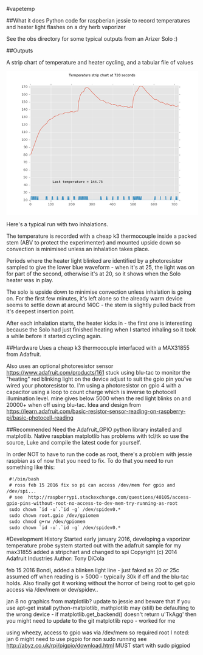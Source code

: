 #vapetemp

##What it does
Python code for raspberian jessie to record temperatures and heater light
flashes on a dry herb vaporizer

See the obs directory for some typical outputs from an Arizer Solo 
:)

##Outputs 

A strip chart of temperature and heater cycling, and a tabular file of values

![A typical run][example]

Here's a typical run with two inhalations.

The temperature is recorded with a cheap k3 thermocouple inside a packed stem (ABV
to protect the experimenter) and mounted upside down so convection is minimised
unless an inhalation takes place.
 
Periods where the heater light blinked are identified by a photoresistor sampled to give 
the lower blue waveform - when it's at 25, the light was on for part of the second, otherwise
it's at 20, so it shows when the Solo heater was in play. 

The solo is upside down to minimise convection unless inhalation is going on. For the first few 
minutes, it's left alone so the already warm device seems to settle down
at around 140C - the stem is slightly pulled back from it's deepest insertion point.
 
After each inhalation starts, the heater kicks in - the first one is interesting
because the Solo had just finished heating when I started inhaling so it took a while 
before it started cycling again.




##Hardware
Uses a cheap k3 thermocouple interfaced with a MAX31855 from Adafruit.

Also uses an optional photoresistor sensor
https://www.adafruit.com/products/161 stuck using
blu-tac to monitor the "heating" red blinking light on the device
adjust to suit the gpio pin you've wired your
photoresistor to. I'm using a photoresistor on gpio 4
with a capacitor using a loop to count charge
which is inverse to photocell illumination level.
mine gives below 5000 when the red light blinks on
and 20000+ when off using blu-tac. Idea and design from
https://learn.adafruit.com/basic-resistor-sensor-reading-on-raspberry-pi/basic-photocell-reading


##Recommended
Need the Adafruit_GPIO python library installed and matplotlib. Native raspbian matplotlib has
problems with tcl/tk so use the source, Luke and compile the latest code for yourself.

In order NOT to have to run the code as root, there's a problem with jessie raspbian as of now
that you need to fix. To do that you need to run something like this:

```
 #!/bin/bash
 # ross feb 15 2016 fix so pi can access /dev/mem for gpio and /dev/spi...
 # see  http://raspberrypi.stackexchange.com/questions/40105/access-gpio-pins-without-root-no-access-to-dev-mem-try-running-as-root
 sudo chown `id -u`.`id -g` /dev/spidev0.*
 sudo chown root.gpio /dev/gpiomem
 sudo chmod g+rw /dev/gpiomem
 sudo chown `id -u`.`id -g` /dev/spidev0.*
```


#Development History
Started early january 2016, developing a vaporizer temperature probe system
started out with the adafruit sample for my max31855
added a stripchart and changed to spi
Copyright (c) 2014 Adafruit Industries
Author: Tony DiCola

feb 15 2016 Bondi,
added a blinken light line - just faked as 20 or 25c
assumed off when reading is > 5000 - typically 30k if off and the
blu-tac holds. 
Also finally got it working without the horror of being root to get
gpio access via /dev/mem or dev/spidev..

jan 8 no graphics from matplotlib?
update to jessie and beware that if you use apt-get install python-matplotlib,
mathplotlib may (still) be defaulting to the wrong
device - if matplotlib.get_backend() doesn't return u'TkAgg' then you
might need to update to the git matplotlib repo - worked for me

using wheezy, access to gpio was via /dev/mem so required root
I noted:
jan 6 might need to use pigpio for non sudo running
see http://abyz.co.uk/rpi/pigpio/download.html
MUST start with
sudo pigpiod



[example]: https://github.com/fubar2/vapetemp/blob/master/obs/stem_deep_720_secs_2_inhalations_140.png "Example run"
